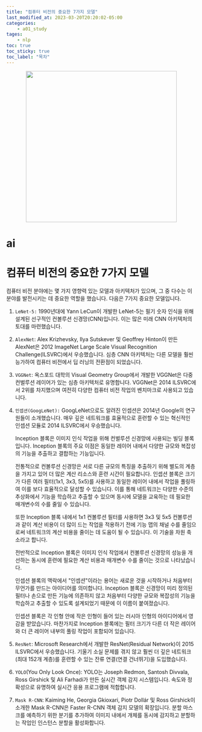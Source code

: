 ```yaml
---
title: "컴퓨터 비전의 중요한 7가지 모델"
last_modified_at: 2023-03-20T20:20:02-05:00
categories:
    - a01_study
tages:
    - nlp
toc: true
toc_sticky: true
toc_label: "목차"
---
```



<p align="center">
<img src="../../../image/ai.png" 
width="400" height="400"/>
</p>

# ai
# 컴퓨터 비전의 중요한 7가지 모델

컴퓨터 비전 분야에는 몇 가지 영향력 있는 모델과 아키텍처가 있으며, 그 중 다수는 이 분야를 발전시키는 데 중요한 역할을 했습니다. 다음은 7가지 중요한 모델입니다.

1. `LeNet-5:` 1990년대에 Yann LeCun이 개발한 LeNet-5는 필기 숫자 인식을 위해 설계된 선구적인 컨볼루션 신경망(CNN)입니다. 이는 많은 미래 CNN 아키텍처의 토대를 마련했습니다.
2. `AlexNet`: Alex Krizhevsky, Ilya Sutskever 및 Geoffrey Hinton이 만든 AlexNet은 2012 ImageNet Large Scale Visual Recognition Challenge(ILSVRC)에서 우승했습니다. 심층 CNN 아키텍처는 다른 모델을 훨씬 능가하여 컴퓨터 비전에서 딥 러닝의 전환점이 되었습니다.
3. `VGGNet`: 옥스포드 대학의 Visual Geometry Group에서 개발한 VGGNet은 다중 컨벌루션 레이어가 있는 심층 아키텍처로 유명합니다. VGGNet은 2014 ILSVRC에서 2위를 차지했으며 여전히 다양한 컴퓨터 비전 작업의 벤치마크로 사용되고 있습니다.
4. `인셉션(GoogLeNet):` GoogLeNet으로도 알려진 인셉션은 2014년 Google의 연구원들이 소개했습니다. 매우 깊은 네트워크를 효율적으로 훈련할 수 있는 혁신적인 인셉션 모듈로 2014 ILSVRC에서 우승했습니다.
    
    Inception 블록은 이미지 인식 작업을 위해 컨벌루션 신경망에 사용되는 빌딩 블록입니다. Inception 블록의 주요 이점은 동일한 레이어 내에서 다양한 규모와 복잡성의 기능을 추출하고 결합하는 기능입니다.
    
    전통적으로 컨볼루션 신경망은 서로 다른 규모의 특징을 추출하기 위해 별도의 계층을 가지고 있어 더 많은 계산 리소스와 훈련 시간이 필요합니다. 인셉션 블록은 크기가 다른 여러 필터(1x1, 3x3, 5x5)를 사용하고 동일한 레이어 내에서 작업을 풀링하여 이를 보다 효율적으로 달성할 수 있습니다. 이를 통해 네트워크는 다양한 수준의 추상화에서 기능을 학습하고 추출할 수 있으며 동시에 모델을 교육하는 데 필요한 매개변수의 수를 줄일 수 있습니다.
    
    또한 Inception 블록 내에서 1x1 컨볼루션 필터를 사용하면 3x3 및 5x5 컨볼루션과 같이 계산 비용이 더 많이 드는 작업을 적용하기 전에 기능 맵의 채널 수를 줄임으로써 네트워크의 계산 비용을 줄이는 데 도움이 될 수 있습니다. 이 기술을 차원 축소라고 합니다.
    
    전반적으로 Inception 블록은 이미지 인식 작업에서 컨볼루션 신경망의 성능을 개선하는 동시에 훈련에 필요한 계산 비용과 매개변수 수를 줄이는 것으로 나타났습니다.
    
    인셉션 블록의 맥락에서 "인셉션"이라는 용어는 새로운 것을 시작하거나 처음부터 무언가를 만드는 아이디어를 의미합니다. Inception 블록은 신경망이 미리 정의된 필터나 손으로 만든 기능에 의존하지 않고 처음부터 다양한 규모와 복잡성의 기능을 학습하고 추출할 수 있도록 설계되었기 때문에 이 이름이 붙여졌습니다.
    
    인셉션 블록은 각 인형 안에 작은 인형이 들어 있는 러시아 인형의 아이디어에서 영감을 받았습니다. 마찬가지로 Inception 블록에는 필터 크기가 다른 더 작은 레이어와 더 큰 레이어 내부의 풀링 작업이 포함되어 있습니다.
    
5. `ResNet`: Microsoft Research에서 개발한 ResNet(Residual Network)이 2015 ILSVRC에서 우승했습니다. 기울기 소실 문제를 겪지 않고 훨씬 더 깊은 네트워크(최대 152개 계층)를 훈련할 수 있는 잔류 연결(연결 건너뛰기)을 도입했습니다.
6. `YOLO`(You Only Look Once): YOLO는 Joseph Redmon, Santosh Divvala, Ross Girshick 및 Ali Farhadi가 만든 실시간 객체 감지 시스템입니다. 속도와 정확성으로 유명하여 실시간 응용 프로그램에 적합합니다.
7. `Mask R-CNN`: Kaiming He, Georgia Gkioxari, Piotr Dollár 및 Ross Girshick이 소개한 Mask R-CNN은 Faster R-CNN 객체 감지 모델의 확장입니다. 분할 마스크를 예측하기 위한 분기를 추가하여 이미지 내에서 개체를 동시에 감지하고 분할하는 작업인 인스턴스 분할을 활성화합니다.
